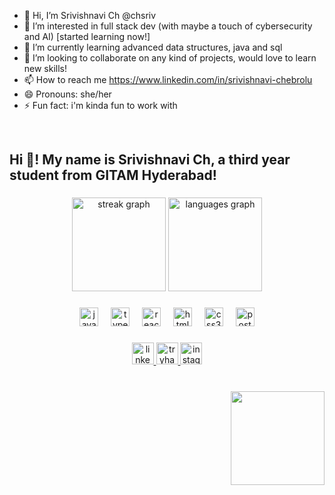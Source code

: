 - 👋 Hi, I’m Srivishnavi Ch @chsriv
- 👀 I’m interested in full stack dev (with maybe a touch of cybersecurity and AI) [started learning now!]
- 🌱 I’m currently learning advanced data structures, java and sql
- 💞️ I’m looking to collaborate on any kind of projects, would love to learn new skills!
- 📫 How to reach me https://www.linkedin.com/in/srivishnavi-chebrolu
- 😄 Pronouns: she/her
- ⚡ Fun fact: i'm kinda fun to work with 

<!---
chvish-git/chvish-git is a ✨ special ✨ repository because its `README.md` (this file) appears on your GitHub profile.
You can click the Preview link to take a look at your changes.
--->

<!---<p align="left">Hello World!!</p>--->


<br clear="both">

<h2 align="left">Hi 👋! My name is Srivishnavi Ch, a third year student from GITAM Hyderabad!</h2>

###

<div align="center">
  <img src="https://streak-stats.demolab.com?user=chsriv&locale=en&mode=daily&theme=gruvbox_light&hide_border=false&border_radius=5" height="150" alt="streak graph"  />
  <img src="https://github-readme-stats.vercel.app/api/top-langs?username=chsriv&locale=en&hide_title=false&layout=compact&card_width=320&langs_count=5&theme=gruvbox_light&hide_border=false" height="150" alt="languages graph"  />
</div>

###

<div align="center">
  <img src="https://cdn.jsdelivr.net/gh/devicons/devicon/icons/javascript/javascript-original.svg" height="30" alt="javascript logo"  />
  <img width="12" />
  <img src="https://cdn.jsdelivr.net/gh/devicons/devicon/icons/typescript/typescript-original.svg" height="30" alt="typescript logo"  />
  <img width="12" />
  <img src="https://cdn.jsdelivr.net/gh/devicons/devicon/icons/react/react-original.svg" height="30" alt="react logo"  />
  <img width="12" />
  <img src="https://cdn.jsdelivr.net/gh/devicons/devicon/icons/html5/html5-original.svg" height="30" alt="html5 logo"  />
  <img width="12" />
  <img src="https://cdn.jsdelivr.net/gh/devicons/devicon/icons/css3/css3-original.svg" height="30" alt="css3 logo"  />
  <img width="12" />
  <img src="https://cdn.jsdelivr.net/gh/devicons/devicon/icons/postgresql/postgresql-original.svg" height="30" alt="postgresql logo"  />
</div>

###

<div align="center">
  <a href="https://www.linkedin.com/in/srivishnavi-chebrolu/" target="_blank">
    <img src="https://img.shields.io/static/v1?message=LinkedIn&logo=linkedin&label=&color=0077B5&logoColor=white&labelColor=&style=for-the-badge" height="35" alt="linkedin logo"  />
  </a>
  <a href="https://tryhackme.com/p/chsriv" target="_blank">
    <img src="https://img.shields.io/static/v1?message=TryHackMe&logo=tryhackme&label=&color=88cc14&logoColor=black&labelColor=&style=for-the-badge" height="35" alt="tryhackme logo"  />
  </a>
  <a href="https://www.instagram.com/chwhiskers?igsh=MW13czMyaHhzNW00cg%3D%3D&utm_source=qr" target="_blank">
    <img src="https://img.shields.io/static/v1?message=Instagram&logo=instagram&label=&color=E4405F&logoColor=white&labelColor=&style=for-the-badge" height="35" alt="instagram logo"  />
  </a>
</div>

###

<br clear="both">

<img align="right" height="150" src="https://64.media.tumblr.com/2539e49b57ea0c1fc6a0e91be7e88b02/bd14392e6c62c850-c8/s400x600/824e2a79b2720e64a3c4dd09a6cd160f719c1643.gifv"  />

###
